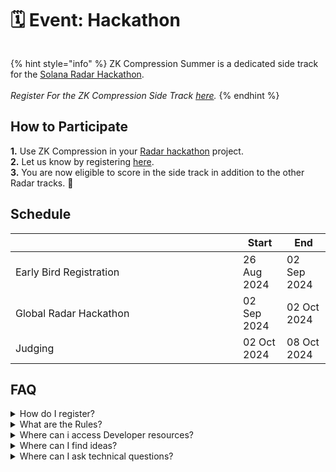 # 🗓️ Event: Hackathon

<figure><img src="../.gitbook/assets/Group 632668.png" alt=""><figcaption></figcaption></figure>

{% hint style="info" %}
ZK Compression Summer is a dedicated side track for the [Solana Radar Hackathon](https://www.colosseum.org/radar).\
\
_Register For the ZK Compression Side Track_ [_here_](https://docs.google.com/forms/d/e/1FAIpQLSd774tBYWagIQ1OQSMZtqzPdDCSMiTEtOBrqbNvlo7mVVkWfg/viewform)_._
{% endhint %}

## How to Participate

**1.** Use ZK Compression in your [Radar hackathon](https://www.colosseum.org/radar) project.\
**2.** Let us know by registering [here](https://forms.gle/cnkm1izkNo3v1UdF8).\
**3.** You are now eligible to score in the side track in addition to the other Radar tracks. :tada:



## Schedule

<table><thead><tr><th width="348"></th><th>Start</th><th>End</th></tr></thead><tbody><tr><td>Early Bird Registration</td><td>26 Aug 2024</td><td>02 Sep 2024</td></tr><tr><td>Global Radar Hackathon </td><td>02 Sep 2024</td><td>02 Oct 2024 </td></tr><tr><td>Judging</td><td>02 Oct 2024</td><td>08 Oct 2024</td></tr></tbody></table>

## FAQ

<details>

<summary>How do I register?</summary>

1. Register for the Radar hackathon [**here**](https://arena.colosseum.org/signup)**.**
2. Let us know your hackathon (COLOSSEUM) username [**here**](https://docs.google.com/forms/d/e/1FAIpQLSd774tBYWagIQ1OQSMZtqzPdDCSMiTEtOBrqbNvlo7mVVkWfg/viewform) before Oct 2.

</details>

<details>

<summary>What are the Rules?</summary>

The Solana Foundation Rules apply.&#x20;

Addtionally, to be eligible to score in the ZK Compression Summer side track, your project must:

* Use ZK Compression: Interact with the Compressed Token or Light system program on-chain or via the client.

</details>

<details>

<summary>Where can i access Developer resources?</summary>

* Official [ZK Compression documentation](../)
* The [Light Protocol Monorepo](https://github.com/lightprotocol/light-protocol)
* Example [programs](https://github.com/Lightprotocol/light-protocol/tree/main/examples).
* Example clients ([web](https://github.com/Lightprotocol/example-web-client), [node](https://github.com/Lightprotocol/example-nodejs-client)).
* Introductory [Blog](https://www.helius.dev/blog/solana-builders-zk-compression) posts.

</details>

<details>

<summary>Where can I find ideas?</summary>

We encourage you to build things that you're innately excited about building. \
\
ZK Compression can be applied to almost all projects, but it is particularly helpful for apps that aim to reach a large number of users or that utilize the compressed token standard creatively.

</details>

<details>

<summary>Where can I ask technical questions?</summary>

Check out the [Light](https://discord.gg/CYvjBgzRFP) and [Helius](https://discord.gg/Uzzf6a7zKr) Developer Discord servers!\


When asking for help, please include:

* A detailed description of what you're trying to achieve
* Source code, if possible
* The text of any errors you encountered, with stacktraces if available.

</details>

